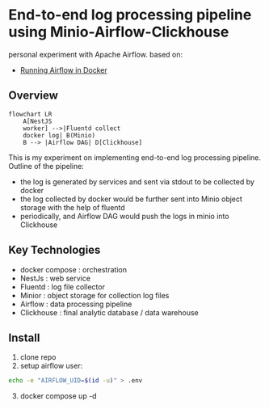End-to-end log processing pipeline using Minio-Airflow-Clickhouse
=================================================================

personal experiment with Apache Airflow. based on:
- [Running Airflow in Docker](https://airflow.apache.org/docs/apache-airflow/stable/howto/docker-compose/index.html)

## Overview

```mermaid
flowchart LR
    A[NestJS
    worker] -->|Fluentd collect 
    docker log| B(Minio)
    B --> |Airflow DAG| D[Clickhouse]
```

This is my experiment on implementing end-to-end log processing pipeline. Outline of the pipeline:
- the log is generated by services and sent via stdout to be collected by docker
- the log collected by docker would be further sent into Minio object storage with the help of fluentd
- periodically, and Airflow DAG would push the logs in minio into Clickhouse

## Key Technologies
- docker compose : orchestration
- NestJs : web service
- Fluentd : log file collector 
- Minior : object storage for collection log files
- Airflow : data processing pipeline
- Clickhouse : final analytic database / data warehouse

## Install
1. clone repo
2. setup airflow user:
  ```bash
  echo -e "AIRFLOW_UID=$(id -u)" > .env
  ```
3. docker compose up -d
